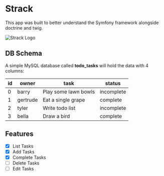 # Strack
This app was built to better understand the Symfony framework alongside doctrine and twig.

![Strack Logo](https://cdn.gravitas.net/img/logo/Strack-small.png)

## DB Schema
A simple MySQL database called **todo_tasks** will hold the data with 4 columns:

| id | owner | task | status |
| --- | --- | --- | ---|
| 0 | barry | Play some lawn bowls | incomplete |
| 1 | gertrude | Eat a single grape | complete |
| 2 | tyler | Write todo list | incomplete |
| 3 | bella | Draw a bird | complete |
## Features
- [x] List Tasks
- [x] Add Tasks
- [x] Complete Tasks
- [ ] Delete Tasks
- [ ] Edit Tasks